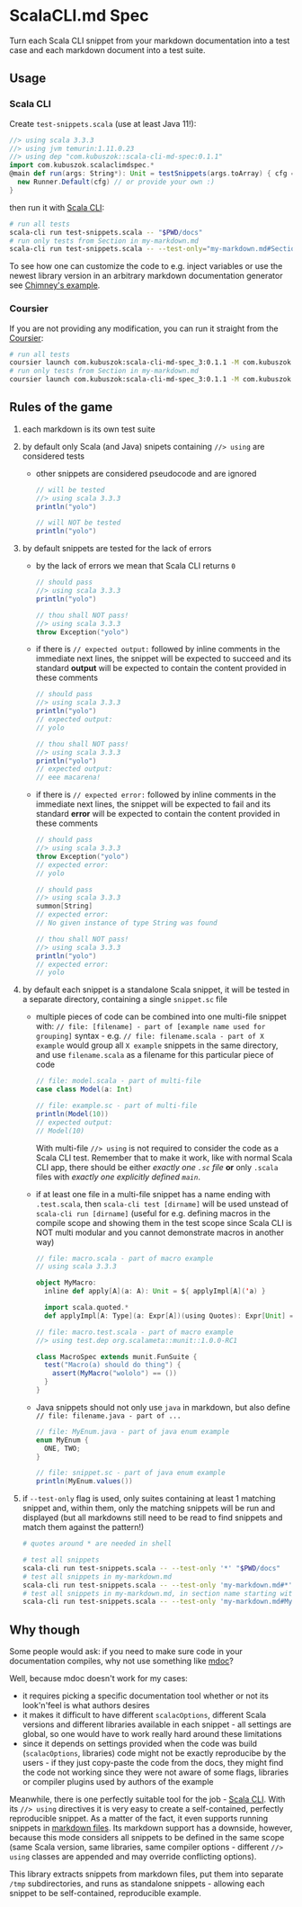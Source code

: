 # ScalaCLI.md Spec

Turn each Scala CLI snippet from your markdown documentation into a test case and each markdown document into a test suite.

## Usage

### Scala CLI

Create `test-snippets.scala` (use at least Java 11!):

```scala
//> using scala 3.3.3
//> using jvm temurin:1.11.0.23
//> using dep "com.kubuszok::scala-cli-md-spec:0.1.1"
import com.kubuszok.scalaclimdspec.*
@main def run(args: String*): Unit = testSnippets(args.toArray) { cfg =>
  new Runner.Default(cfg) // or provide your own :)
}
```

then run it with [Scala CLI](https://scala-cli.virtuslab.org/):

```bash
# run all tests
scala-cli run test-snippets.scala -- "$PWD/docs"
# run only tests from Section in my-markdown.md
scala-cli run test-snippets.scala -- --test-only="my-markdown.md#Section*" "$PWD/docs"
```

To see how one can customize the code to e.g. inject variables or use the newest library version
in an arbitrary markdown documentation generator see [Chimney's example](https://github.com/scalalandio/chimney/blob/29cd5048bee3b66c2d4d3d81dc17e0c0d5a4a128/scripts/test-snippets.scala).

### Coursier

If you are not providing any modification, you can run it straight from the [Coursier](https://get-coursier.io):

```bash
# run all tests
coursier launch com.kubuszok:scala-cli-md-spec_3:0.1.1 -M com.kubuszok.scalaclimdspec.testSnippets -- "$PWD/docs"
# run only tests from Section in my-markdown.md
coursier launch com.kubuszok:scala-cli-md-spec_3:0.1.1 -M com.kubuszok.scalaclimdspec.testSnippets -- --test-only="my-markdown.md#Section*" "$PWD/docs"
```

## Rules of the game

 1. each markdown is its own test suite
 2. by default only Scala (and Java) snipets containing `//> using` are considered tests
    * other snippets are considered pseudocode and are ignored

      ```scala
      // will be tested
      //> using scala 3.3.3
      println("yolo")
      ```

      ```scala
      // will NOT be tested
      println("yolo")
      ```

 3. by default snippets are tested for the lack of errors
    * by the lack of errors we mean that Scala CLI returns `0`

      ```scala
      // should pass
      //> using scala 3.3.3
      println("yolo")
      ```

      ```scala
      // thou shall NOT pass!
      //> using scala 3.3.3
      throw Exception("yolo")
      ```

    * if there is `// expected output:` followed by inline comments in the immediate next lines,
      the snippet will be expected to succeed and its standard **output** will be expected to contain the content provided in these comments

      ```scala
      // should pass
      //> using scala 3.3.3
      println("yolo")
      // expected output:
      // yolo
      ```
      
      ```scala
      // thou shall NOT pass!
      //> using scala 3.3.3
      println("yolo")
      // expected output:
      // eee macarena!
      ```

    * if there is `// expected error:` followed by inline comments in the immediate next lines,
      the snippet will be expected to fail and its standard **error** will be expected to contain the content provided in these comments

      ```scala
      // should pass
      //> using scala 3.3.3
      throw Exception("yolo")
      // expected error:
      // yolo
      ```

      ```scala
      // should pass
      //> using scala 3.3.3
      summon[String]
      // expected error:
      // No given instance of type String was found
      ```
      
      ```scala
      // thou shall NOT pass!
      //> using scala 3.3.3
      println("yolo")
      // expected error:
      // yolo
      ```

 4. by default each snippet is a standalone Scala snippet, it will be tested in a separate directory, containing a single `snippet.sc` file
    * multiple pieces of code can be combined into one multi-file snippet with:
      `// file: [filename] - part of [example name used for grouping]` syntax - e.g. `// file: filename.scala - part of X example` would group all `X example` snippets in the same directory,
      and use `filename.scala` as a filename for this particular piece of code

      ```scala
      // file: model.scala - part of multi-file
      case class Model(a: Int)
      ```

      ```scala
      // file: example.sc - part of multi-file
      println(Model(10))
      // expected output:
      // Model(10)
      ```

      With multi-file `//> using` is not required to consider the code as a Scala CLI test. Remember that to make it work, like with normal Scala CLI app,
      there should be either _exactly one `.sc` file_ **or** only `.scala` files with _exactly one explicitly defined `main`_.

    * if at least one file in a multi-file snippet has a name ending with `.test.scala`, then `scala-cli test [dirname]` will be used unstead of `scala-cli run [dirname]`
      (useful for e.g. defining macros in the compile scope and showing them in the test scope since Scala CLI is NOT multi modular and you cannot demonstrate macros in another way)

      ```scala
      // file: macro.scala - part of macro example
      // using scala 3.3.3

      object MyMacro:
        inline def apply[A](a: A): Unit = ${ applyImpl[A]('a) }

        import scala.quoted.*
        def applyImpl[A: Type](a: Expr[A])(using Quotes): Expr[Unit] = '{ () }
      ```

      ```scala
      // file: macro.test.scala - part of macro example
      //> using test.dep org.scalameta::munit::1.0.0-RC1

      class MacroSpec extends munit.FunSuite {
        test("Macro(a) should do thing") {
          assert(MyMacro("wololo") == ())
        }
      }
      ```

    * Java snippets should not only use `java` in markdown, but also define `// file: filename.java - part of ...`

      ```java
      // file: MyEnum.java - part of java enum example
      enum MyEnum {
        ONE, TWO;
      }
      ```

      ```scala
      // file: snippet.sc - part of java enum example
      println(MyEnum.values())
      ```

 4. if `--test-only` flag is used, only suites containing at least 1 matching snippet and, within them, only
    the matching snippets will be run and displayed (but all markdowns still need to be read to find snippets
    and match them against the pattern!)

    ```bash
    # quotes around * are needed in shell

    # test all snippets
    scala-cli run test-snippets.scala -- --test-only '*' "$PWD/docs"
    # test all snippets in my-markdown.md
    scala-cli run test-snippets.scala -- --test-only 'my-markdown.md#*' "$PWD/docs"
    # test all snippets in my-markdown.md, in section name starting with My Section
    scala-cli run test-snippets.scala -- --test-only 'my-markdown.md#My section*' "$PWD/docs"
    ```

## Why though

Some people would ask: if you need to make sure code in your documentation compiles, why not use something like [mdoc](https://scalameta.org/mdoc/)?

Well, because mdoc doesn't work for my cases:

 * it requires picking a specific documentation tool whether or not its look'n'feel is what authors desires
 * it makes it difficult to have different `scalacOptions`, different Scala versions and different libraries available
   in each snippet - all settings are global, so one would have to work really hard around these limitations
 * since it depends on settings provided when the code was build (`scalacOptions`, libraries) code might not be exactly
   reproducibe by the users - if they just copy-paste the code from the docs, they might find the code not working
   since they were not aware of some flags, libraries or compiler plugins used by authors of the example

Meanwhile, there is one perfectly suitable tool for the job - [Scala CLI](https://scala-cli.virtuslab.org/). With
its `//> using` directives it is very easy to create a self-contained, perfectly reproducible snippet. As a matter
of the fact, it even supports running snippets in [markdown files](https://scala-cli.virtuslab.org/docs/guides/power/markdown#markdown-inputs).
Its markdown support has a downside, however, because this mode considers all snippets to be defined in the same scope (same Scala version,
same libraries, same compiler options - different `//> using` classes are appended and may override conflicting options).

This library extracts snippets from markdown files, put them into separate `/tmp` subdirectories, and runs as standalone snippets - allowing each snippet to be self-contained, reproducible example.
